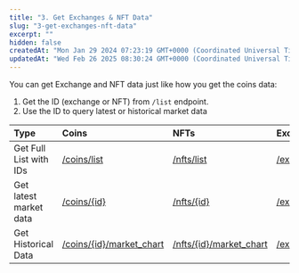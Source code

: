 ```yaml
---
title: "3. Get Exchanges & NFT Data"
slug: "3-get-exchanges-nft-data"
excerpt: ""
hidden: false
createdAt: "Mon Jan 29 2024 07:23:19 GMT+0000 (Coordinated Universal Time)"
updatedAt: "Wed Feb 26 2025 08:30:24 GMT+0000 (Coordinated Universal Time)"
---
```

You can get Exchange and NFT data just like how you get the coins data:

1. Get the ID (exchange or NFT) from `/list` endpoint.
2. Use the ID to query latest or historical market data

| Type                   | Coins                                                        | NFTs                                                                                 | Exchanges                                                            | Derivatives                                                          |
| :--------------------- | :----------------------------------------------------------- | :----------------------------------------------------------------------------------- | :------------------------------------------------------------------- | :------------------------------------------------------------------- |
| Get Full List with IDs | [/coins/list](/reference/coins-list)                         | [/nfts/list](/reference/nfts-list)                                                   | [/exchanges/list](/reference/exchanges-list)                         | [/derivatives/exchanges/list](/reference/derivatives-exchanges-list) |
| Get latest market data | [/coins/{id}](/reference/coins-id)                           | [/nfts/{id}](/reference/nfts-id)                                                     | [/exchanges/{id}](/reference/exchanges-id)                           | [/derivatives/exchanges/{id}](/reference/derivatives-exchanges-id)   |
| Get Historical Data    | [/coins/{id}/market_chart](/reference/coins-id-market-chart) | [/nfts/{id}/market_chart](https://docs.coingecko.com/reference/nfts-id-market-chart) | [/exchanges/{id}/volume_chart](/reference/exchanges-id-volume-chart) | [/exchanges/{id}/volume_chart](/reference/exchanges-id-volume-chart) |
